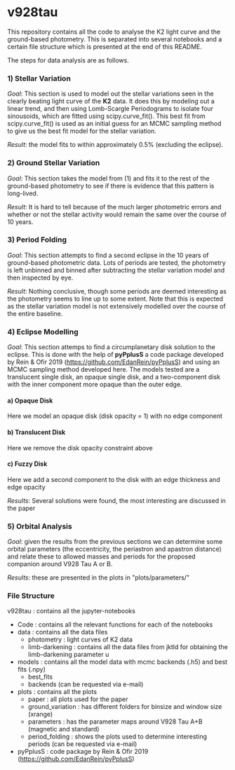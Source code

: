 # v928tau
This repository contains all the code to analyse the K2 light curve and the ground-based photometry.
This is separated into several notebooks and a certain file structure which is presented at the end of this README.

The steps for data analysis are as follows.

### 1) Stellar Variation
<em>Goal</em>: This section is used to model out the stellar variations seen in the clearly beating light curve of the <strong>K2</strong> data.
It does this by modeling out a linear trend, and then using Lomb-Scargle Periodograms to isolate four sinousoids, which are fitted using scipy.curve_fit().
This best fit from scipy.curve_fit() is used as an initial guess for an MCMC sampling method to give us the best fit model for the stellar variation.

<em>Result</em>: the model fits to within approximately 0.5% (excluding the eclipse).

### 2) Ground Stellar Variation
<em>Goal</em>: This section takes the model from (1) and fits it to the rest of the ground-based photometry to see if there is evidence that this pattern is long-lived.

<em>Result</em>: It is hard to tell because of the much larger photometric errors and whether or not the stellar activity would remain the same over the course of 10 years.

### 3) Period Folding
<em>Goal</em>: This section attempts to find a second eclipse in the 10 years of ground-based photometric data. Lots of periods are tested, the photometry is left unbinned and binned after subtracting the stellar variation model and then inspected by eye.

<em>Result</em>: Nothing conclusive, though some periods are deemed interesting as the photometry seems to line up to some extent. Note that this is expected as the stellar variation model is not extensively modelled over the course of the entire baseline.

### 4) Eclipse Modelling
<em>Goal</em>: This section attemps to find a circumplanetary disk solution to the eclipse. This is done with the help of <strong>pyPplusS</strong> a code package developed by Rein & Ofir 2019 (https://github.com/EdanRein/pyPplusS) and using an MCMC sampling method developed here. The models tested are a translucent single disk, an opaque single disk, and a two-component disk with the inner component more opaque than the outer edge.

#### a) Opaque Disk
Here we model an opaque disk (disk opacity = 1) with no edge component
#### b) Translucent Disk
Here we remove the disk opacity constraint above
#### c) Fuzzy Disk
Here we add a second component to the disk with an edge thickness and edge opacity


<em>Results</em>: Several solutions were found, the most interesting are discussed in the paper

### 5) Orbital Analysis
<em>Goal</em>: given the results from the previous sections we can determine some orbital parameters (the eccentricity, the periastron and apastron distance) and relate these to allowed masses and periods for the proposed companion around V928 Tau A or B.

<em>Results</em>: these are presented in the plots in "plots/parameters/"

### File Structure

v928tau : contains all the jupyter-notebooks 
  - Code : contains all the relevant functions for each of the notebooks
  - data : contains all the data files
      - photometry : light curves of K2 data
      - limb-darkening : contains all the data files from jktld for obtaining the limb-darkening parameter u
  - models : contains all the model data with mcmc backends (.h5) and best fits (.npy)
      - best_fits
      - backends (can be requested via e-mail)
  - plots : contains all the plots
      - paper : all plots used for the paper
      - ground_variation : has different folders for binsize and window size (xrange)
      - parameters : has the parameter maps around V928 Tau A+B (magnetic and standard)
      - period_folding : shows the plots used to determine interesting periods (can be requested via e-mail)
  - pyPplusS : code package by Rein & Ofir 2019 (https://github.com/EdanRein/pyPplusS)
